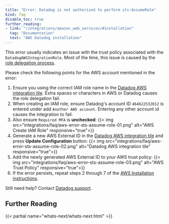 ```yaml
---
title: "Error: Datadog is not authorized to perform sts:AssumeRole"
kind: faq
disable_toc: true
further_reading:
- link: "/integrations/amazon_web_services/#installation"
  tag: "Documentation"
  text: "AWS Datadog installation"
---
```


This error usually indicates an issue with the trust policy associated with the `DatadogAWSIntegrationRole`. Most of the time, this issue is caused by the [role delegation process][1].

Please check the following points for the AWS account mentioned in the error:

1. Ensure you using the correct IAM role name in the [Datadog AWS integration tile][2]. Extra spaces or characters in AWS or Datadog causes the role delegation fail.
2. When creating an IAM role, ensure Datadog's account ID `464622532012` is entered under add `Another AWS account`. Entering any other account id causes the integration to fail.
3. Also ensure `Required MFA` is **unchecked**:
    {{< img src="integrations/faq/aws-error-sts-assume-role-01.png" alt="AWS Create IAM Role" responsive="true">}}
4. Generate a new AWS External ID in the [Datadog AWS integration tile][2] and press **Update Configuration** button:
  {{< img src="integrations/faq/aws-error-sts-assume-role-02.png" alt="Datadog AWS integration tile" responsive="true">}}
5. Add the newly generated AWS External ID to your AWS trust policy:
  {{< img src="integrations/faq/aws-error-sts-assume-role-03.png" alt="AWS Trust Policy" responsive="true">}}
6. If the error persists, repeat steps 2 through 7 of the [AWS Installation instructions][1].

Still need help? Contact [Datadog support][3].

## Further Reading

{{< partial name="whats-next/whats-next.html" >}}

[1]: /integrations/amazon_web_services/#installation
[2]: https://app.datadoghq.com/account/settings#integrations/amazon_web_services
[3]: /help
